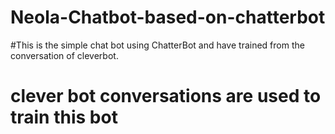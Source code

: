 # Neola-Chatbot-based-on-chatterbot

#This is the simple chat bot using ChatterBot and have trained from the conversation of cleverbot.

# clever bot conversations are used to  train this bot

